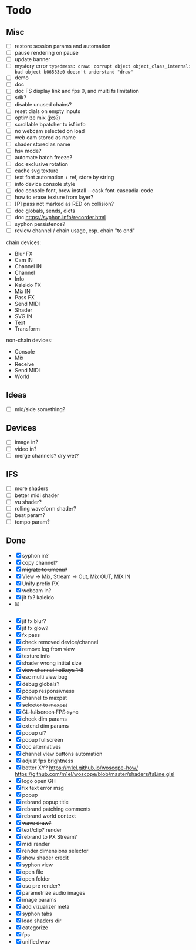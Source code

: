 # Todo

## Misc

- [ ] restore session params and automation
- [ ] pause rendering on pause
- [ ] update banner
- [ ] mystery error ```typedmess: draw: corrupt object object_class_internal: bad object b06583e0 doesn't understand "draw" ```
- [ ] demo
- [ ] doc
- [ ] doc FS display link and fps 0, and multi fs limitation
- [ ] sdk?
- [ ] disable unused chains?
- [ ] reset dials on empty inputs
- [ ] optimize mix (jxs?)
- [ ] scrollable bpatcher to isf info
- [ ] no webcam selected on load
- [ ] web cam stored as name
- [ ] shader stored as name
- [ ] hsv mode? 
- [ ] automate batch freeze?
- [ ] doc exclusive rotation
- [ ] cache svg texture
- [ ] text font automation + ref, store by string
- [ ] info device console style
- [ ] doc console font, brew install --cask font-cascadia-code
- [ ] how to erase texture from layer?
- [ ] [P] pass not marked as RED on collision?
- [ ] doc globals, sends, dicts
- [ ] doc https://syphon.info/recorder.html
- [ ] syphon persistence?
- [ ] review channel / chain usage, esp. chain "to end"

chain devices:
  - Blur FX
  - Cam IN
  - Channel IN
  - Channel
  - Info
  - Kaleido FX
  - Mix IN
  - Pass FX
  - Send MIDI
  - Shader
  - SVG IN
  - Text
  - Transform

non-chain devices:
  - Console
  - Mix
  - Receive
  - Send MIDI
  - World

## Ideas

- [ ] mid/side something?

## Devices

- [ ] image in?
- [ ] video in?
- [ ] merge channels? dry wet?

## IFS

- [ ] more shaders
- [ ] better midi shader
- [ ] vu shader?
- [ ] rolling waveform shader?
- [ ] beat param?
- [ ] tempo param?

## Done

- [x] syphon in?
- [x] copy channel?
- [x] ~~migrate to umenu?~~
- [x] View -> Mix, Stream -> Out, Mix OUT, MIX IN
- [x] Unify prefix PX
- [x] webcam in?
- [x] jit fx? kaleido
- [x] ~~~jit fx? amoeba~~~
- [x] jit fx blur?
- [x] jit fx glow?
- [x] fx pass
- [x] check removed device/channel
- [x] remove log from view
- [x] texture info
- [x] shader wrong intital size
- [x] ~~view channel hotkeys 1-8~~
- [x] esc multi view bug
- [x] debug globals?
- [x] popup responsivness
- [x] channel to maxpat
- [x] ~~selector to maxpat~~
- [x] ~~GL fullscreen FPS sync~~
- [x] check dim params
- [x] extend dim params
- [x] popup ui?
- [x] popup fullscreen
- [x] doc alternatives
- [x] channel view buttons automation
- [x] adjust fps brightness
- [x] better XY? https://m1el.github.io/woscope-how/ https://github.com/m1el/woscope/blob/master/shaders/fsLine.glsl
- [x] logo open GH
- [x] fix text error msg
- [x] popup
- [x] rebrand popup title
- [x] rebrand patching comments
- [x] rebrand world context
- [x] ~~wave draw?~~
- [x] text/clip? render
- [x] rebrand to PX Stream?
- [x] midi render
- [x] render dimensions selector
- [x] show shader credit
- [x] syphon view
- [x] open file
- [x] open folder
- [x] osc pre render?
- [x] parametrize audio images
- [x] image params
- [x] add vizualizer meta
- [x] syphon tabs
- [x] load shaders dir
- [x] categorize
- [x] fps
- [x] unified wav
